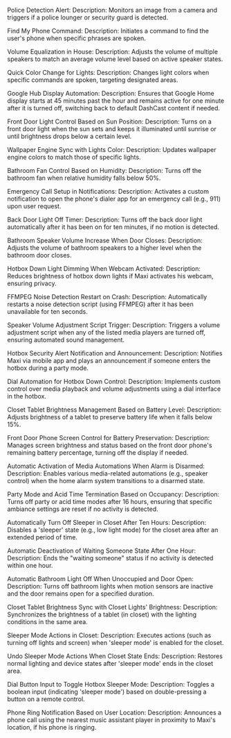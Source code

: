 Police Detection Alert:
Description: Monitors an image from a camera and triggers if a police lounger or security guard is detected.

Find My Phone Command:
Description: Initiates a command to find the user's phone when specific phrases are spoken.

Volume Equalization in House:
Description: Adjusts the volume of multiple speakers to match an average volume level based on active speaker states.

Quick Color Change for Lights:
Description: Changes light colors when specific commands are spoken, targeting designated areas.

Google Hub Display Automation:
Description: Ensures that Google Home display starts at 45 minutes past the hour and remains active for one minute after it is turned off, switching back to default DashCast content if needed.

Front Door Light Control Based on Sun Position:
Description: Turns on a front door light when the sun sets and keeps it illuminated until sunrise or until brightness drops below a certain level.

Wallpaper Engine Sync with Lights Color:
Description: Updates wallpaper engine colors to match those of specific lights.

Bathroom Fan Control Based on Humidity:
Description: Turns off the bathroom fan when relative humidity falls below 50%.

Emergency Call Setup in Notifications:
Description: Activates a custom notification to open the phone's dialer app for an emergency call (e.g., 911) upon user request.

Back Door Light Off Timer:
Description: Turns off the back door light automatically after it has been on for ten minutes, if no motion is detected.

Bathroom Speaker Volume Increase When Door Closes:
Description: Adjusts the volume of bathroom speakers to a higher level when the bathroom door closes.

Hotbox Down Light Dimming When Webcam Activated:
Description: Reduces brightness of hotbox down lights if Maxi activates his webcam, ensuring privacy.

FFMPEG Noise Detection Restart on Crash:
Description: Automatically restarts a noise detection script (using FFMPEG) after it has been unavailable for ten seconds.

Speaker Volume Adjustment Script Trigger:
Description: Triggers a volume adjustment script when any of the listed media players are turned off, ensuring automated sound management.

Hotbox Security Alert Notification and Announcement:
Description: Notifies Maxi via mobile app and plays an announcement if someone enters the hotbox during a party mode.

Dial Automation for Hotbox Down Control:
Description: Implements custom control over media playback and volume adjustments using a dial interface in the hotbox.

Closet Tablet Brightness Management Based on Battery Level:
Description: Adjusts brightness of a tablet to preserve battery life when it falls below 15%.

Front Door Phone Screen Control for Battery Preservation:
Description: Manages screen brightness and status based on the front door phone's remaining battery percentage, turning off the display if needed.

Automatic Activation of Media Automations When Alarm is Disarmed:
Description: Enables various media-related automations (e.g., speaker control) when the home alarm system transitions to a disarmed state.

Party Mode and Acid Time Termination Based on Occupancy:
Description: Turns off party or acid time modes after 16 hours, ensuring that specific ambiance settings are reset if no activity is detected.

Automatically Turn Off Sleeper in Closet After Ten Hours:
Description: Disables a 'sleeper' state (e.g., low light mode) for the closet area after an extended period of time.

Automatic Deactivation of Waiting Someone State After One Hour:
Description: Ends the "waiting someone" status if no activity is detected within one hour.

Automatic Bathroom Light Off When Unoccupied and Door Open:
Description: Turns off bathroom lights when motion sensors are inactive and the door remains open for a specified duration.

Closet Tablet Brightness Sync with Closet Lights' Brightness:
Description: Synchronizes the brightness of a tablet (in closet) with the lighting conditions in the same area.

Sleeper Mode Actions in Closet:
Description: Executes actions (such as turning off lights and screen) when 'sleeper mode' is enabled for the closet.

Undo Sleeper Mode Actions When Closet State Ends:
Description: Restores normal lighting and device states after 'sleeper mode' ends in the closet area.

Dial Button Input to Toggle Hotbox Sleeper Mode:
Description: Toggles a boolean input (indicating 'sleeper mode') based on double-pressing a button on a remote control.

Phone Ring Notification Based on User Location:
Description: Announces a phone call using the nearest music assistant player in proximity to Maxi's location, if his phone is ringing.
